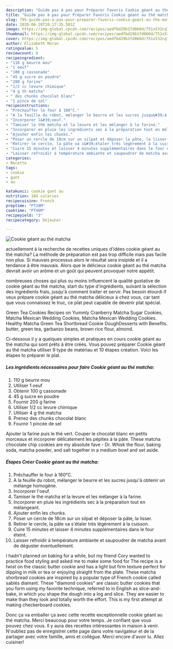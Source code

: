 ```yaml
---
description: "Guide pas à pas pour Préparer Favoris Cookie géant au thé matcha"
title: "Guide pas à pas pour Préparer Favoris Cookie géant au thé matcha"
slug: 795-guide-pas-a-pas-pour-preparer-favoris-cookie-geant-au-the-matcha
date: 2020-06-28T20:17:35.501Z
image: https://img-global.cpcdn.com/recipes/aedfbd29b1fd060d/751x532cq70/cookie-geant-au-the-matcha-photo-principale-de-la-recette.jpg
thumbnail: https://img-global.cpcdn.com/recipes/aedfbd29b1fd060d/751x532cq70/cookie-geant-au-the-matcha-photo-principale-de-la-recette.jpg
cover: https://img-global.cpcdn.com/recipes/aedfbd29b1fd060d/751x532cq70/cookie-geant-au-the-matcha-photo-principale-de-la-recette.jpg
author: Elizabeth Moran
ratingvalue: 5
reviewcount: 6
recipeingredient:
- "110 g beurre mou"
- "1 oeuf"
- "100 g cassonade"
- "45 g sucre en poudre"
- "200 g farine"
- "1/2 cc levure chimique"
- "4 g th matcha"
- " des chunks chocolat blanc"
- "1 pince de sel"
recipeinstructions:
- "Préchauffer le four à 160°C."
- "A la feuille du robot, mélanger le beurre et les sucres jusqu&#39;à obtenir un mélange homogène."
- "Incorporer l&#39;oeuf."
- "Tamiser le thé matcha et la levure et les mélanger à la farine."
- "Incorporer en pluie les ingrédients sec à la préparation tout en mélangeant."
- "Ajouter enfin les chunks."
- "Poser un cercle de 18cm sur un silpat et déposer la pâte, la lisser."
- "Retirer le cercle, la pâte va s&#39;étaler très légèrement à la cuisson."
- "Cuire 15 minutes et laisser 4 minutes supplémentaires dans le four éteint."
- "Laisser refroidir à température ambiante et saupoudrer de matcha avant de déguster éventuellement."
categories:
- Recette
tags:
- cookie
- gant
- au

katakunci: cookie gant au 
nutrition: 184 calories
recipecuisine: French
preptime: "PT28M"
cooktime: "PT46M"
recipeyield: "3"
recipecategory: Déjeuner

---
```



![Cookie géant au thé matcha](https://img-global.cpcdn.com/recipes/aedfbd29b1fd060d/751x532cq70/cookie-geant-au-the-matcha-photo-principale-de-la-recette.jpg)

actuellement à la recherche de recettes uniques d'idées cookie géant au thé matcha? La méthode de préparation est pas trop difficile mais pas facile non plus. Si mauvais processus alors le résultat sera insipide et il a tendance à être mauvais. Alors que le délicieux cookie géant au thé matcha devrait avoir un arôme et un goût qui peuvent provoquer notre appétit.

nombreuses choses qui plus ou moins influencent la qualité gustative de cookie géant au thé matcha, start du type d'ingrédients, suivant la sélection des ingrédients frais, jusqu'à comment traiter et servir. Pas besoin étourdi if veux prépare cookie géant au thé matcha délicieux à chez vous, car tant que vous connaissez le truc, ce plat peut capable de devenir plat spécial.

Green Tea Cookies Recipes on Yummly Cranberry Matcha Sugar Cookies, Matcha Mexican Wedding Cookies, Matcha Mexican Wedding Cookies. Healthy Matcha Green Tea Shortbread Cookie DoughDesserts with Benefits. butter, green tea, garbanzo beans, brown rice flour, almond.


Ci-dessous il y a quelques simples et pratiques en cours cookie géant au thé matcha qui sont prêts à être créés. Vous pouvez préparer Cookie géant au thé matcha utiliser 9 type de matériau et 10 étapes création. Voici les étapes to préparer le plat.

<!--inarticleads1-->

##### Les ingrédients nécessaires pour faire Cookie géant au thé matcha:

1.  110 g beurre mou
1. Utiliser 1 oeuf
1. Obtenir 100 g cassonade
1.  45 g sucre en poudre
1. Fournir 200 g farine
1. Utiliser 1/2 cc levure chimique
1. Utiliser 4 g thé matcha
1. Prenez  des chunks chocolat blanc
1. Fournir 1 pincée de sel


Ajouter la farine puis le thé vert. Couper le chocolat blanc en petits morceaux et incorporer délicatement les pépites à la pâte. These matcha chocolate chip cookies are my absolute fave - Dr. Whisk the flour, baking soda, matcha powder, and salt together in a medium bowl and set aside. 

<!--inarticleads2-->

##### Étapes Créer Cookie géant au thé matcha:

1. Préchauffer le four à 160°C.
1. A la feuille du robot, mélanger le beurre et les sucres jusqu&#39;à obtenir un mélange homogène.
1. Incorporer l&#39;oeuf.
1. Tamiser le thé matcha et la levure et les mélanger à la farine.
1. Incorporer en pluie les ingrédients sec à la préparation tout en mélangeant.
1. Ajouter enfin les chunks.
1. Poser un cercle de 18cm sur un silpat et déposer la pâte, la lisser.
1. Retirer le cercle, la pâte va s&#39;étaler très légèrement à la cuisson.
1. Cuire 15 minutes et laisser 4 minutes supplémentaires dans le four éteint.
1. Laisser refroidir à température ambiante et saupoudrer de matcha avant de déguster éventuellement.


I hadn&#39;t planned on baking for a while, but my friend Cory wanted to practice food styling and asked me to make some food for The recipe is a twist on the classic butter cookie and has a light but firm texture perfect for dipping in milk or tea or enjoying straight from the plate. These matcha shorbread cookies are inspired by a popular type of French cookie called sablés diamant. These &#34;diamond cookies&#34; are classic butter cookies that you form using my favorite technique, referred to in English as slice-and-bake, in which you shape the dough into a log and slice. They are easier to make than they look and totally worth the effort. This is my first attempt at making checkerboard cookies. 


Donc ça va emballer ça avec cette recette exceptionnelle cookie géant au thé matcha. Merci beaucoup pour votre temps. Je confiant que vous pouvez chez vous. Il y aura des recettes  intéressantes in maison à venir. N'oubliez pas de enregistrer cette page dans votre navigateur et de la partager avec votre famille, amis et collègue. Merci encore d'avoir lu. Allez cuisiner!
